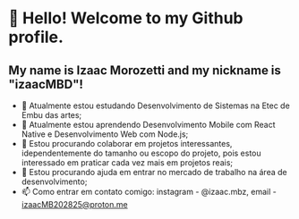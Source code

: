 # 👋 Hello! Welcome to my Github profile.
## My name is Izaac Morozetti and my nickname is "izaacMBD"!

- 📘 Atualmente estou estudando Desenvolvimento de Sistemas na Etec de Embu das artes;
- 🌱 Atualmente estou aprendendo Desenvolvimento Mobile com React Native e Desenvolvimento Web com Node.js;
- 👯 Estou procurando colaborar em projetos interessantes, idependentemente do tamanho ou escopo do projeto, pois estou interessado em praticar cada vez mais em projetos reais;
- 🤔 Estou procurando ajuda em entrar no mercado de trabalho na área de desenvolvimento;
- 📫 Como entrar em contato comigo: instagram - @izaac.mbz, email - izaacMB202825@proton.me
